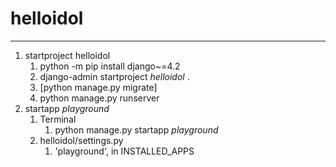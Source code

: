 # helloidol

---

1. startproject helloidol
   1. python -m pip install django~=4.2
   2. django-admin startproject _helloidol_ .
   3. [python manage.py migrate]
   4. python manage.py runserver
2. startapp _playground_
   1. Terminal
      1. python manage.py startapp _playground_
   2. helloidol/settings.py
      1. 'playground', in INSTALLED_APPS